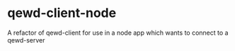 # qewd-client-node
A refactor of qewd-client for use in a node app which wants to connect to a qewd-server
